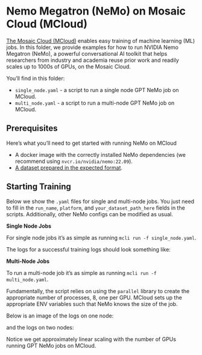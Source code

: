 # Nemo Megatron (NeMo) on Mosaic Cloud (MCloud)

[The Mosaic Cloud (MCloud)](https://www.mosaicml.com/blog/mosaicml-cloud-demo) enables easy training of machine learning (ML) jobs. In this folder, we provide examples for how to run NVIDIA Nemo Megatron (NeMo), a powerful conversational AI toolkit that helps researchers from industry and academia reuse prior work and readily scales up to 1000s of GPUs, on the Mosaic Cloud.

You’ll find in this folder:

-   `single_node.yaml` - a script to run a single node GPT NeMo job on MCloud.
-   `multi_node.yaml` - a script to run a multi-node GPT NeMo job on MCloud.

## Prerequisites

Here’s what you’ll need to get started with running NeMo on MCloud

-   A docker image with the correctly installed NeMo dependencies (we recommend using `nvcr.io/nvidia/nemo:22.09`).
-   [A dataset prepared in the expected format](https://docs.nvidia.com/deeplearning/nemo/user-guide/docs/en/stable/nlp/nemo_megatron/gpt/gpt_training.html#data-download-pre-processing).

## Starting Training
Below we show the `.yaml` files for single and multi-node jobs. You just need to fill in the `run_name`, `platform`, and `your_dataset_path_here` fields in the scripts. Additionally, other NeMo configs can be modified as usual.

********************************Single Node Jobs********************************

For single node jobs it’s as simple as running `mcli run -f single_node.yaml`.

The logs for a successful training logs should look something like:

************Multi-Node Jobs************

To run a multi-node job it’s as simple as running `mcli run -f multi_node.yaml`.

Fundamentally, the script relies on using the `parallel` library to create the appropriate number of processes, 8, one per GPU. MCloud sets up the appropriate ENV variables such that NeMo knows the size of the job. 

Below is an image of the logs on one node:

and the logs on two nodes:

Notice we get approximately linear scaling with the number of GPUs running GPT NeMo jobs on MCloud.